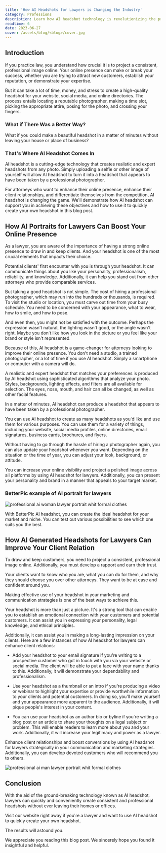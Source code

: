 ```yaml
---
title: 'How AI Headshots for Lawyers is Changing the Industry'
category: Professions
description: Learn how AI headshot technology is revolutionizing the process of producing legal professionals' headshots. You can improve your online presence, client relationships, and ability to stand out from the competition by using AI-generated headshots.
readtime: 6
date: 2023-06-27
cover: /assets/blog/<blog>/cover.jpg
---
```

## Introduction
If you practice law, you understand how crucial it is to project a consistent, professional image online. Your online presence can make or break your success, whether you are trying to attract new customers, establish your reputation, or demonstrate your expertise.

But it can take a lot of time, money, and stress to create a high-quality headshot for your website, social media, and online directories. The process entails locating a reputable photographer, making a time slot, picking the appropriate attire, posing for the photo, and crossing your fingers.

### What if There Was a Better Way?
What if you could make a beautiful headshot in a matter of minutes without leaving your house or place of business?

### That's Where AI Headshot Comes In
AI headshot is a cutting-edge technology that creates realistic and expert headshots from any photo. Simply uploading a selfie or other image of yourself will allow AI headshot to turn it into a headshot that appears to have been taken by a professional photographer.

For attorneys who want to enhance their online presence, enhance their client relationships, and differentiate themselves from the competition, AI headshot is changing the game. We'll demonstrate how AI headshot can support you in achieving these objectives and how to use it to quickly create your own headshot in this blog post.

## How AI Portraits for Lawyers Can Boost Your Online Presence
As a lawyer, you are aware of the importance of having a strong online presence to draw in and keep clients. And your headshot is one of the most crucial elements that impacts their choice.

Potential clients' first encounter with you is through your headshot. It can communicate things about you like your personality, professionalism, reliability, and knowledge. Additionally, it can help you stand out from other attorneys who provide comparable services.

But taking a good headshot is not simple. The cost of hiring a professional photographer, which may run into the hundreds or thousands, is required. To visit the studio or location, you must carve out time from your busy schedule. You need to be concerned with your appearance, what to wear, how to smile, and how to pose.

And even then, you might not be satisfied with the outcome. Perhaps the expression wasn't natural, the lighting wasn't good, or the angle wasn't right. Maybe you don't like how you look in the picture or you feel like your brand or style isn't represented.

Because of this, AI headshot is a game-changer for attorneys looking to improve their online presence. You don't need a studio, a trained photographer, or a lot of time if you use AI headshot. Simply a smartphone or computer with a camera will do.

A realistic and expert headshot that matches your preferences is produced by AI headshot using sophisticated algorithms that analyze your photo. Styles, backgrounds, lighting effects, and filters are all available for selection. The eyes, nose, mouth, and hair can all be changed, as well as other facial features.

In a matter of minutes, AI headshot can produce a headshot that appears to have been taken by a professional photographer.

You can use AI headshot to create as many headshots as you'd like and use them for various purposes. You can use them for a variety of things, including your website, social media profiles, online directories, email signatures, business cards, brochures, and flyers.

Without having to go through the hassle of hiring a photographer again, you can also update your headshot whenever you want.
Depending on the situation or the time of year, you can adjust your look, background, or attitude.

You can increase your online visibility and project a polished image across all platforms by using AI headshot for lawyers. Additionally, you can present your personality and brand in a manner that appeals to your target market.

### BetterPic example of AI portrait for lawyers

![professional ai woman lawyer portrait whit formal clothes](https://www.betterpic.io/_vercel/image?url=/assets/blog/media/model-examples-1/betterpic-generated-headshot-460.jpg&w=768&q=70)

With BetterPic AI headshot, you can create the ideal headshot for your market and niche. You can test out various possibilities to see which one suits you the best.

## How AI Generated Headshots for Lawyers Can Improve Your Client Relation
To draw and keep customers, you need to project a consistent, professional image online. Additionally, you must develop a rapport and earn their trust.

Your clients want to know who you are, what you can do for them, and why they should choose you over other attorneys. They want to be at ease and confident around you.

Making effective use of your headshot in your marketing and communication strategies is one of the best ways to achieve this.

Your headshot is more than just a picture. It's a strong tool that can enable you to establish an emotional connection with your customers and potential customers. It can assist you in expressing your personality, legal knowledge, and ethical principles.

Additionally, it can assist you in making a long-lasting impression on your clients. Here are a few instances of how AI headshot for lawyers can enhance client relations:

- Add your headshot to your email signature if you're writing to a prospective customer who got in touch with you via your website or social media. The client will be able to put a face with your name thanks to this. Additionally, it will demonstrate your dependability and professionalism.

- Use your headshot as a thumbnail or an intro if you're producing a video or webinar to highlight your expertise or provide worthwhile information to your clients and potential customers. In doing so, you'll make yourself and your appearance more apparent to the audience. Additionally, it will pique people's interest in your content.

- You can use your headshot as an author bio or byline if you're writing a blog post or an article to share your thoughts on a legal subject or problem. This will enable readers to learn more about you and your work. Additionally, it will increase your legitimacy and power as a lawyer.

Enhance client relationships and boost conversions by using AI headshot for lawyers strategically in your communication and marketing strategies. Additionally, you can develop devoted customers who will recommend you to others.

![professional ai man lawyer portrait whit formal clothes](https://www.betterpic.io/_vercel/image?url=/assets/blog/media/model-examples-1/betterpic-generated-headshot-483.jpg&w=768&q=70)

## Conclusion
With the aid of the ground-breaking technology known as AI headshot, lawyers can quickly and conveniently create consistent and professional headshots without ever leaving their homes or offices.

Visit our website right away if you're a lawyer and want to use AI headshot to quickly create your own headshot.

The results will astound you.

We appreciate you reading this blog post. We sincerely hope you found it insightful and helpful.

